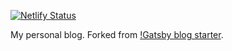 [![Netlify Status](https://api.netlify.com/api/v1/badges/76c09dd4-8d7f-4f2c-8cd7-aabd5bb50103/deploy-status)](https://app.netlify.com/sites/kevinmocorro/deploys)

My personal blog. Forked from [!Gatsby blog starter](https://github.com/gatsbyjs/gatsby-starter-blog).